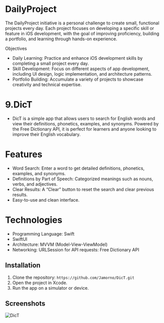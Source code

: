 # DailyProject
The DailyProject initiative is a personal challenge to create small, functional projects every day. Each project focuses on developing a specific skill or feature in iOS development, with the goal of improving proficiency, building a portfolio, and learning through hands-on experience.

Objectives
- Daily Learning: Practice and enhance iOS development skills by completing a small project every day.
- Skill Development: Focus on different aspects of app development, including UI design, logic implementation, and architecture patterns.
- Portfolio Building: Accumulate a variety of projects to showcase creativity and technical expertise.
 
# 9.DicT
- DicT is a simple app that allows users to search for English words and view their definitions, phonetics, examples, and synonyms. Powered by the Free Dictionary API, it is perfect for learners and anyone looking to improve their English vocabulary.
  
# Features
- Word Search: Enter a word to get detailed definitions, phonetics, examples, and synonyms.
- Definitions by Part of Speech: Categorized meanings such as nouns, verbs, and adjectives.
- Clear Results: A “Clear” button to reset the search and clear previous results.
- Easy-to-use and clean interface.

# Technologies
- Programming Language: Swift
- SwiftUI
- Architecture: MVVM (Model-View-ViewModel)
- Networking: URLSession for API requests: Free Dictionary API
    
## Installation
1. Clone the repository: `https://github.com/Jamorno/DicT.git`
2. Open the project in Xcode.
3. Run the app on a simulator or device.

## Screenshots
![DicT](https://github.com/user-attachments/assets/cef1ac57-a61e-45b3-9e4f-fdd4d40fc088)




